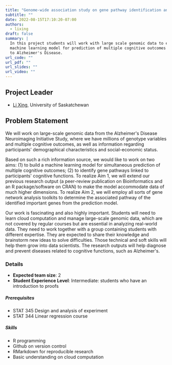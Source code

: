 ```yaml
---
title: "Genome-wide association study on gene pathway identification and cognitive function prediction"
subtitle: ""
date: 2022-08-15T17:10:20-07:00
authors:
  - lixing
draft: false
summary: |
  In this project students will work with large scale genomic data to extend a
  machine learning model for prediction of multiple cognitive outcomes related
  to Alzheimer's Disease.
url_code: ""
url_pdf: ""
url_slides: ""
url_video: ""
---
```


## Project Leader
  * [Li Xing](/authors/lixing/), University of Saskatchewan

## Problem Statement

We will work on large-scale genomic data from the Alzheimer's Disease
Neuroimaging Initiative Study, where we have millions of genotype variables and
multiple cognitive outcomes, as well as information regarding participants'
demographical characteristics and social-economic status.

Based on such a rich information source, we would like to work on two aims: (1)
to build a machine learning model for simultaneous prediction of multiple
cognitive outcomes; (2) to identify gene pathways linked to participants'
cognitive functions. To realize Aim 1, we will extend our previous research
output (a peer-review publication on Bioinformatics and an R package/software on
CRAN) to make the model accommodate data of much higher dimensions. To realize
Aim 2, we will employ all sorts of gene network analysis toolkits to determine
the associated pathway of the identified important genes from the prediction
model.

Our work is fascinating and also highly important. Students will need to learn
cloud computation and manage large-scale genomic data, which are not covered by
regular courses but are essential in analyzing real-world data. They need to
work together with a group containing students with different expertise. They
are expected to share their knowledge and brainstorm new ideas to solve
difficulties. Those technical and soft skills will help them grow into data
scientists. The research outputs will help diagnose and prevent diseases related
to cognitive functions, such as Alzheimer's.

### Details
  * **Expected team size**: 2
  * **Student Experience Level**: Intermediate: students who have an introduction to proofs

##### Prerequisites
  * STAT 345 Design and analysis of experiment
  * STAT 344 Linear regression course

##### Skills
  * R programming
  * Github on version control
  * RMarkdown for reproducible research
  * Basic understanding on cloud computation
